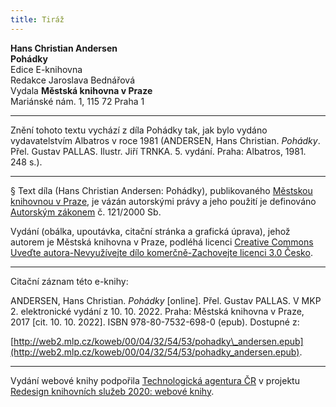 ```yaml
---
title: Tiráž
---
```


**Hans Christian Andersen**  
**Pohádky**  
Edice E-knihovna  
Redakce Jaroslava Bednářová  
Vydala **Městská knihovna v Praze**  
Mariánské nám. 1, 115 72 Praha 1  
[^1]: _hindská_ – indická  
[^2]: _Etna_ – sopka na Sicílii  
[^3]: _Vesuv_ – sopka v jižní Itálii, nedaleko města Neapole  
[^4]: _brslenky_ – kožené selské kalhoty  
[^5]: _dryády_ – sluly ve starověkém bájesloví víly, jejichž život úzce souvisel se životem stromů  
[^6]: _Frederigsberg_ je předměstí Kodaně; vyniká výstavností  
[^7]: _červená vlajka s bílým křížem_ – vlajka království dánského  
[^8]: _Ezop_ – nejproslulejší skladatel bajek, Řek, který žil v 6. stol. před n. l.  
[^9]: _Sokrates_ – slavný řecký filozof z 5. stol. před n. l.  
V MKP 2. elektronické vydání z 10. 10. 2022.

***

Znění tohoto textu vychází z díla Pohádky tak, jak bylo vydáno vydavatelstvím Albatros v roce 1981 (ANDERSEN, Hans Christian. _Pohádky_. Přel. Gustav PALLAS. Ilustr. Jiří TRNKA. 5. vydání. Praha: Albatros, 1981. 248 s.).

***

§
Text díla (Hans Christian Andersen: Pohádky), publikovaného [Městskou knihovnou v Praze](http://www.mlp.cz/), je vázán autorskými právy a jeho použití je definováno [Autorským zákonem](https://www.mkcr.cz/predpisy-zakonu-709.html) č. 121/2000 Sb.


Vydání (obálka, upoutávka, citační stránka a grafická úprava), jehož autorem je Městská knihovna v Praze, podléhá licenci [Creative Commons Uveďte autora-Nevyužívejte dílo komerčně-Zachovejte licenci 3.0 Česko](http://creativecommons.org/licenses/by-nc-sa/3.0/cz/).

***

Citační záznam této e-knihy:

ANDERSEN, Hans Christian. _Pohádky_ \[online\]. Přel. Gustav PALLAS. V MKP 2. elektronické vydání z 10. 10. 2022. Praha: Městská knihovna v Praze, 2017 \[cit. 10. 10. 2022]. ISBN 978-80-7532-698-0 (epub). Dostupné z:

[http://web2.mlp.cz/koweb/00/04/32/54/53/pohadky\_andersen.epub](http://web2.mlp.cz/koweb/00/04/32/54/53/pohadky_andersen.epub).

***

Vydání webové knihy podpořila [Technologická agentura ČR](https://www.tacr.cz/) v projektu [Redesign knihovních služeb 2020: webové knihy](https://starfos.tacr.cz/cs/project/TL04000391).